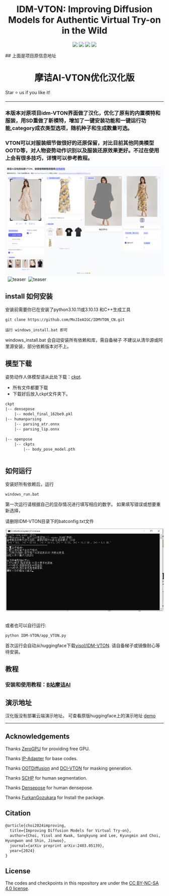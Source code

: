 
<div align="center">
<h1>IDM-VTON: Improving Diffusion Models for Authentic Virtual Try-on in the Wild</h1>

<a href='https://idm-vton.github.io'><img src='https://img.shields.io/badge/Project-Page-green'></a>
<a href='https://arxiv.org/abs/2403.05139'><img src='https://img.shields.io/badge/Paper-Arxiv-red'></a>
<a href='https://huggingface.co/spaces/yisol/IDM-VTON'><img src='https://img.shields.io/badge/%F0%9F%A4%97%20Hugging%20Face-Demo-yellow'></a>
<a href='https://huggingface.co/yisol/IDM-VTON'><img src='https://img.shields.io/badge/%F0%9F%A4%97%20Hugging%20Face-Model-blue'></a>

</div>
## 上面是项目原信息地址

<h1 align="center">摩诘AI-VTON优化汉化版</h1>


Star ⭐ us if you like it!

---
### 本版本对原项目idm-VTON界面做了汉化，优化了原有的内置模特和服装，用SD重做了新模特，增加了一键安装功能和一键运行功能,category成衣类型选项，随机种子和生成数量可选。
### VTON可以对服装细节做很好的还原保留，对比目前其他同类模型OOTD等，对人物姿势动作识别以及服装还原效果更好。不过在使用上会有很多技巧，详情可以参考教程。

![teaser2](IDM-VTON/assets/teaser2.png)&nbsp;
![teaser](IDM-VTON/assets/teaser.png)&nbsp;
![teaser](IDM-VTON/assets/teaser3.png)&nbsp;


## install 如何安装
安装前需要你已在安装了python3.10.11或3.10.13 和C++生成工具

```
git clone https://github.com/MoJIeAIGC/IDMVTON_CN.git

运行 windows_install.bat 即可

```
windows_install.bat 会自动安装所有依赖和库，需自备梯子
不建议从清华源或阿里源安装，部分依赖版本对不上。 
 
## 模型下载
姿势动作人体模型请从此处下载：[ckpt](https://huggingface.co/yisol/IDM-VTON/tree/main).
* 所有文件都要下载
* 下载好后放入ckpt文件夹下。
```
ckpt
|-- densepose
    |-- model_final_162be9.pkl
|-- humanparsing
    |-- parsing_atr.onnx
    |-- parsing_lip.onnx

|-- openpose
    |-- ckpts
        |-- body_pose_model.pth
    
```

## 如何运行
安装好所有依赖后，运行
```
windows_run.bat
```
第一次运行请根据自己的显存情况进行填写相应的数字。
如果填写错误或想要重新选择，

请删除IDM-VTON目录下的batconfig.txt文件

![teaser](IDM-VTON/assets/t4.png)&nbsp;

或者也可以自行运行:

```
python IDM-VTON/app_VTON.py
```
首次运行会自动从huggingface下载[yisol/IDM-VTON](https://huggingface.co/yisol/IDM-VTON).
请自备梯子或镜像耐心等待安装。

## 教程
### 安装和使用教程：[B站摩诘AI](https://www.bilibili.com/video/BV1VF8Ge4EZh/?vd_source=25d3add966daa64cbb811354319ec18d)


## 演示地址

汉化版没有部署云端演示地址。
可查看原版huggingface上的演示地址 [demo](https://huggingface.co/spaces/yisol/IDM-VTON)

---

## Acknowledgements

Thanks [ZeroGPU](https://huggingface.co/zero-gpu-explorers) for providing free GPU.

Thanks [IP-Adapter](https://github.com/tencent-ailab/IP-Adapter) for base codes.

Thanks [OOTDiffusion](https://github.com/levihsu/OOTDiffusion) and [DCI-VTON](https://github.com/bcmi/DCI-VTON-Virtual-Try-On) for masking generation.

Thanks [SCHP](https://github.com/GoGoDuck912/Self-Correction-Human-Parsing) for human segmentation.

Thanks [Densepose](https://github.com/facebookresearch/DensePose) for human densepose.

Thanks [FurkanGozukara](https://github.com/FurkanGozukara/IDM-VTON) for Install the package.



## Citation
```
@article{choi2024improving,
  title={Improving Diffusion Models for Virtual Try-on},
  author={Choi, Yisol and Kwak, Sangkyung and Lee, Kyungmin and Choi, Hyungwon and Shin, Jinwoo},
  journal={arXiv preprint arXiv:2403.05139},
  year={2024}
}
```


## License
The codes and checkpoints in this repository are under the [CC BY-NC-SA 4.0 license](https://creativecommons.org/licenses/by-nc-sa/4.0/legalcode).


